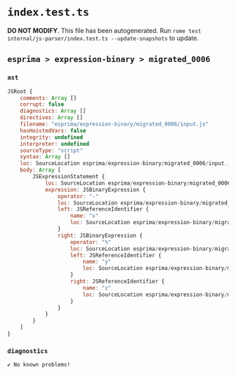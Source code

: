 # `index.test.ts`

**DO NOT MODIFY**. This file has been autogenerated. Run `rome test internal/js-parser/index.test.ts --update-snapshots` to update.

## `esprima > expression-binary > migrated_0006`

### `ast`

```javascript
JSRoot {
	comments: Array []
	corrupt: false
	diagnostics: Array []
	directives: Array []
	filename: "esprima/expression-binary/migrated_0006/input.js"
	hasHoistedVars: false
	integrity: undefined
	interpreter: undefined
	sourceType: "script"
	syntax: Array []
	loc: SourceLocation esprima/expression-binary/migrated_0006/input.js 1:0-2:0
	body: Array [
		JSExpressionStatement {
			loc: SourceLocation esprima/expression-binary/migrated_0006/input.js 1:0-1:9
			expression: JSBinaryExpression {
				operator: "-"
				loc: SourceLocation esprima/expression-binary/migrated_0006/input.js 1:0-1:9
				left: JSReferenceIdentifier {
					name: "x"
					loc: SourceLocation esprima/expression-binary/migrated_0006/input.js 1:0-1:1 (x)
				}
				right: JSBinaryExpression {
					operator: "%"
					loc: SourceLocation esprima/expression-binary/migrated_0006/input.js 1:4-1:9
					left: JSReferenceIdentifier {
						name: "y"
						loc: SourceLocation esprima/expression-binary/migrated_0006/input.js 1:4-1:5 (y)
					}
					right: JSReferenceIdentifier {
						name: "z"
						loc: SourceLocation esprima/expression-binary/migrated_0006/input.js 1:8-1:9 (z)
					}
				}
			}
		}
	]
}
```

### `diagnostics`

```
✔ No known problems!

```
